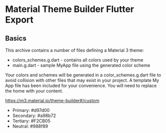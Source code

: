 
# Material Theme Builder Flutter Export

## Basics

This archive contains a number of files defining a Material 3 theme:

 * colors_schemes.g.dart        - contains all colors used by your theme
 * main.g.dart                  - sample MyApp file using the generated color scheme

Your colors and schemes will be generated in a color_schemes.g.dart file to avoid collision
with other files that may exist in your project. A template My App file has been included for 
your convenience. You will need to replace the home with your content.

https://m3.material.io/theme-builder#/custom

- Primary: #d97d00
- Secondary: #a98b72
- Tertiary: #F2CB05
- Neutral: #988f89